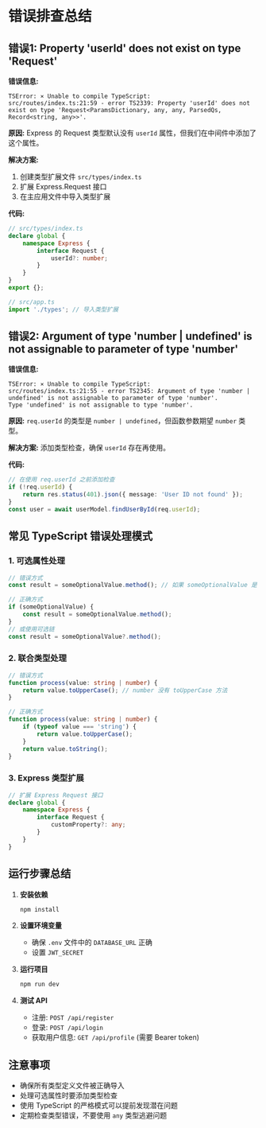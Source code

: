 # 错误排查总结

## 错误1: Property 'userId' does not exist on type 'Request'

**错误信息:**
```
TSError: ⨯ Unable to compile TypeScript:
src/routes/index.ts:21:59 - error TS2339: Property 'userId' does not exist on type 'Request<ParamsDictionary, any, any, ParsedQs, Record<string, any>>'.
```

**原因:** 
Express 的 Request 类型默认没有 `userId` 属性，但我们在中间件中添加了这个属性。

**解决方案:**
1. 创建类型扩展文件 `src/types/index.ts`
2. 扩展 Express.Request 接口
3. 在主应用文件中导入类型扩展

**代码:**
```typescript
// src/types/index.ts
declare global {
    namespace Express {
        interface Request {
            userId?: number;
        }
    }
}
export {};

// src/app.ts
import './types'; // 导入类型扩展
```

## 错误2: Argument of type 'number | undefined' is not assignable to parameter of type 'number'

**错误信息:**
```
TSError: ⨯ Unable to compile TypeScript:
src/routes/index.ts:21:55 - error TS2345: Argument of type 'number | undefined' is not assignable to parameter of type 'number'.
Type 'undefined' is not assignable to type 'number'.
```

**原因:** 
`req.userId` 的类型是 `number | undefined`，但函数参数期望 `number` 类型。

**解决方案:**
添加类型检查，确保 `userId` 存在再使用。

**代码:**
```typescript
// 在使用 req.userId 之前添加检查
if (!req.userId) {
    return res.status(401).json({ message: 'User ID not found' });
}
const user = await userModel.findUserById(req.userId);
```

## 常见 TypeScript 错误处理模式

### 1. 可选属性处理
```typescript
// 错误方式
const result = someOptionalValue.method(); // 如果 someOptionalValue 是 undefined 会报错

// 正确方式
if (someOptionalValue) {
    const result = someOptionalValue.method();
}
// 或使用可选链
const result = someOptionalValue?.method();
```

### 2. 联合类型处理
```typescript
// 错误方式
function process(value: string | number) {
    return value.toUpperCase(); // number 没有 toUpperCase 方法
}

// 正确方式
function process(value: string | number) {
    if (typeof value === 'string') {
        return value.toUpperCase();
    }
    return value.toString();
}
```

### 3. Express 类型扩展
```typescript
// 扩展 Express Request 接口
declare global {
    namespace Express {
        interface Request {
            customProperty?: any;
        }
    }
}
```

## 运行步骤总结

1. **安装依赖**
   ```bash
   npm install
   ```

2. **设置环境变量**
   - 确保 `.env` 文件中的 `DATABASE_URL` 正确
   - 设置 `JWT_SECRET`

3. **运行项目**
   ```bash
   npm run dev
   ```

4. **测试 API**
   - 注册: `POST /api/register`
   - 登录: `POST /api/login`
   - 获取用户信息: `GET /api/profile` (需要 Bearer token)

## 注意事项

- 确保所有类型定义文件被正确导入
- 处理可选属性时要添加类型检查
- 使用 TypeScript 的严格模式可以提前发现潜在问题
- 定期检查类型错误，不要使用 `any` 类型逃避问题